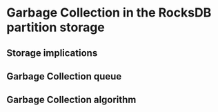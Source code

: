 # Garbage Collection in the RocksDB partition storage

## Storage implications

## Garbage Collection queue

## Garbage Collection algorithm
